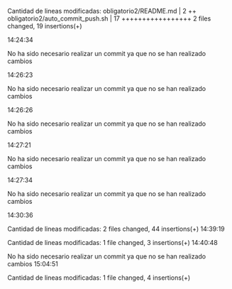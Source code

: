 Cantidad de lineas modificadas: 
 obligatorio2/README.md           |  2 ++
 obligatorio2/auto_commit_push.sh | 17 +++++++++++++++++
 2 files changed, 19 insertions(+)

14:24:34

No ha sido necesario realizar un commit ya que no se han realizado cambios
 
14:26:23
 
No ha sido necesario realizar un commit ya que no se han realizado cambios
 
14:26:26
 
No ha sido necesario realizar un commit ya que no se han realizado cambios
 
14:27:21
 
No ha sido necesario realizar un commit ya que no se han realizado cambios
 
14:27:34
 
No ha sido necesario realizar un commit ya que no se han realizado cambios
 
14:30:36
 
Cantidad de lineas modificadas: 
 2 files changed, 44 insertions(+)
14:39:19
  
Cantidad de lineas modificadas: 
 1 file changed, 3 insertions(+)
14:40:48
  
No ha sido necesario realizar un commit ya que no se han realizado cambios
15:04:51
  
Cantidad de lineas modificadas: 
 1 file changed, 4 insertions(+)
